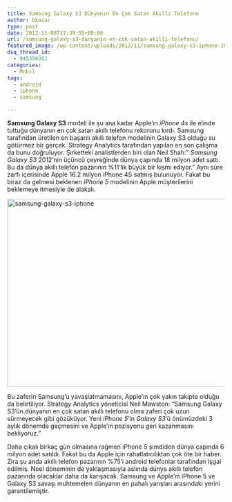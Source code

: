 ```yaml
---
title: Samsung Galaxy S3 Dünyanın En Çok Satan Akıllı Telefonu
author: bkazar
type: post
date: 2012-11-08T17:39:55+00:00
url: /samsung-galaxy-s3-dunyanin-en-cok-satan-akilli-telefonu/
featured_image: /wp-content/uploads/2012/11/samsung-galaxy-s3-iphone-100x100.jpg
dsq_thread_id:
  - 945350361
categories:
  - Mobil
tags:
  - android
  - iphone
  - samsung

---
```

**Samsung Galaxy S3** modeli ile şu ana kadar Apple’ın _iPhone 4s_ ile elinde tuttuğu dünyanın en çok satan akıllı telefonu rekorunu kırdı. Samsung tarafından üretilen en başarılı akıllı telefon modelinin Galaxy S3 olduğu su götürmez bir gerçek. Strategy Analytics tarafından yapılan en son çalışma da bunu doğruluyor. Şirketteki analistlerden biri olan Neil Shah:” _Samsung Galaxy S3_ 2012’nin üçüncü çeyreğinde dünya çapında 18 milyon adet sattı. Bu da dünya akıllı telefon pazarının %11’lik büyük bir kısmı ediyor.” Aynı süre zarfı içerisinde Apple 16.2 milyon iPhone 4S satmış bulunuyor. Fakat bu biraz da gelmesi beklenen _iPhone 5_ modelinin Apple müşterilerini beklemeye itmesiyle de alakalı.

<img class="aligncenter size-full wp-image-9037" title="samsung-galaxy-s3-iphone" src="https://www.murekkep.org/wp-content/uploads/2012/11/samsung-galaxy-s3-iphone.jpg" alt="samsung-galaxy-s3-iphone" width="520" height="434" srcset="https://www.murekkep.org/wp-content/uploads/2012/11/samsung-galaxy-s3-iphone.jpg 520w, https://www.murekkep.org/wp-content/uploads/2012/11/samsung-galaxy-s3-iphone-400x333.jpg 400w, https://www.murekkep.org/wp-content/uploads/2012/11/samsung-galaxy-s3-iphone-50x41.jpg 50w, https://www.murekkep.org/wp-content/uploads/2012/11/samsung-galaxy-s3-iphone-149x125.jpg 149w" sizes="(max-width: 520px) 100vw, 520px" /> 

Bu zaferin Samsung’u yavaşlatmamasını, Apple’ın çok yakın takipte olduğu da belirtiliyor. Strategy Analytics yöneticisi Neil Mawston: “Samsung Galaxy S3’ün dünyanın en çok satan akıllı telefonu olma zaferi çok uzun sürmeyecek gibi gözüküyor. Yeni _iPhone 5_’in _Galaxy S3_’ü önümüzdeki 3 aylık dönemde geçmesini ve Apple’ın pozisyonu geri kazanmasını bekliyoruz.”

Daha çıkalı birkaç gün olmasına rağmen iPhone 5 şimdiden dünya çapında 6 milyon adet satıldı. Fakat bu da Apple için rahatlatıcılıktan çok öte bir haber. Zira şu anda akıllı telefon pazarının %75’i android telefonlar tarafından işgal edilmiş. Noel döneminin de yaklaşmasıyla aslında dünya akıllı telefon pazarında olacaklar daha da karışacak. Samsung ve Apple’ın iPhone 5 ve Galaxy S3 savaşı muhtemelen dünyanın en pahalı yarışları arasındaki yerini garantilemiştir.